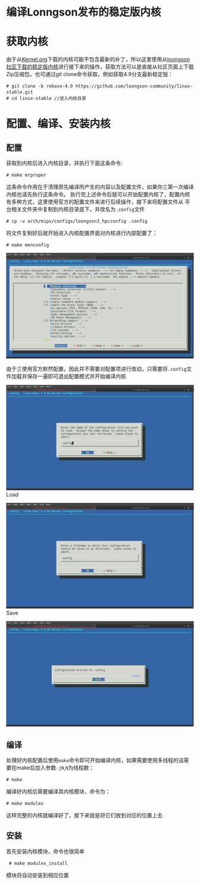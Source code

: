 编译Lonngson发布的稳定版内核
=========================== 
# 获取内核

由于从[Kernel.org](https://www.kernel.org/)下载的内核可能不包含最新的补丁，所以这里使用从[loongson社区下载的稳定版内核](https://github.com/loongson-community/linux-stable)进行接下来的操作。获取方法可以是直接从社区页面上下载Zip压缩包，也可通过git clone命令获取，例如获取4.9分支最新稳定版：
```
# git clone -b rebase-4.9 https://github.com/loongson-community/linux-stable.git 
# cd linux-stable //进入内核目录
```

# 配置、编译、安装内核
## 配置
获取到内核后进入内核目录，并执行下面这条命令:
```
# make mrproper
```
这条命令作用在于清理原先编译所产生的内容以及配置文件，如果你三第一次编译内核也请先执行这条命令。
执行完上述命令后就可以开始配置内核了，配置内核有多种方式，这里使用官方的配置文件来进行后续操作，接下来将配置文件从
平台相关文件夹中复制到内核目录底下，并改名为`.config`文件
```
# cp -v arch/mips/configs/loongson3_hpcconfig .config
```
将文件复制好后就开始进入内核配置界面对内核进行内部配置了：
```
# make menconfig
```
![](https://github.com/TaoistFox/LFS-BOOK-loongson/blob/master/zh-cn/_images/makeKernel_make_menuconfig.png)

由于三使用官方默然配置，因此并不需要对配置项进行改动，只需要将`.config`文件加载并保存一遍即可退出配置模式并开始编译内核

![](https://github.com/TaoistFox/LFS-BOOK-loongson/blob/master/zh-cn/_images/makeKernel_load_config.png)
Load

![](https://github.com/TaoistFox/LFS-BOOK-loongson/blob/master/zh-cn/_images/makeKernel_save_config.png)
Save

![](https://github.com/TaoistFox/LFS-BOOK-loongson/blob/master/zh-cn/_images/makeKernel_save_config_2.png)

## 编译
处理好内核配置后使用`make`命令即可开始编译内核，如果需要使用多线程的话需要在make后加入参数`-jN`,`N`为线程数：
```
# make
```
编译好内核后需要编译其内核模块，命令为：
```
# make modules
```

这样完整的内核就编译好了，接下来就是将它们放到对应的位置上去

## 安装

首先安装内核模块，命令也很简单
```
 # make modules_install
```
模块将自动安装到相应位置
